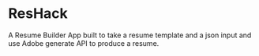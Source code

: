 # ResHack
A Resume Builder App built to take a resume template and a json input and use Adobe generate API to produce a resume.
